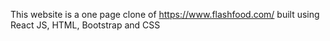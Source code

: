 This website is a one page clone of https://www.flashfood.com/ built using React JS, HTML, Bootstrap and CSS
